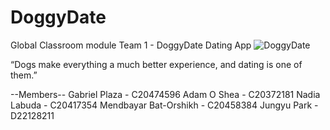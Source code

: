 # DoggyDate
Global Classroom module
Team 1 - DoggyDate Dating App
![DoggyDate](https://pasteboard.co/D5rNbfkM2a8y.png)

“Dogs make everything a much better experience, and dating is one of them.”

--Members--
Gabriel Plaza - C20474596
Adam O Shea - C20372181
Nadia Labuda - C20417354
Mendbayar Bat-Orshikh - C20458384
Jungyu Park - D22128211

